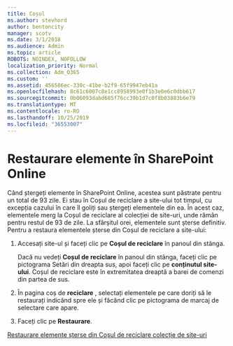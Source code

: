 ```yaml
---
title: Coșul
ms.author: stevhord
author: bentoncity
manager: scotv
ms.date: 3/1/2018
ms.audience: Admin
ms.topic: article
ROBOTS: NOINDEX, NOFOLLOW
localization_priority: Normal
ms.collection: Adm_O365
ms.custom: ''
ms.assetid: 456586ec-330c-41be-b2f9-65f9947eb41a
ms.openlocfilehash: 8c61c6007c8e1cc8958993e0f1b3e0e6c0dbb617
ms.sourcegitcommit: 0b06093dabd685f76cc39b1d7c0f8b03883b6e79
ms.translationtype: MT
ms.contentlocale: ro-RO
ms.lasthandoff: 10/25/2019
ms.locfileid: "36553007"
---
```

# <a name="restore-items-in-sharepoint-online"></a>Restaurare elemente în SharePoint Online

Când ștergeți elemente în SharePoint Online, acestea sunt păstrate pentru un total de 93 zile. Ei stau în Coșul de reciclare a site-ului tot timpul, cu excepția cazului în care îl goliți sau ștergeți elementele din ea. În acest caz, elementele merg la Coșul de reciclare al colecției de site-uri, unde rămân pentru restul de 93 de zile. La sfârșitul orei, elementele sunt șterse definitiv. Pentru a restaura elementele șterse din Coșul de reciclare a site-ului:
  
1. Accesați site-ul și faceți clic pe **Coșul de reciclare** în panoul din stânga. 
    
    Dacă nu vedeți **Coșul de reciclare** în panoul din stânga, faceți clic pe pictograma Setări din dreapta sus, apoi faceți clic pe **conținutul site-ului**. Coșul de reciclare este în extremitatea dreaptă a barei de comenzi din partea de sus.
    
2. În pagina coș de **reciclare** , selectați elementele pe care doriți să le restaurați indicând spre ele și făcând clic pe pictograma de marcaj de selectare care apare. 
    
3. Faceți clic pe **Restaurare**.
    
[Restaurare elemente șterse din Coșul de reciclare colecție de site-uri](https://go.microsoft.com/fwlink/?linkid=866439)
  

